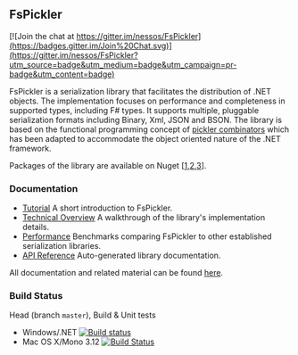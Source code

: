 ## FsPickler

[![Join the chat at https://gitter.im/nessos/FsPickler](https://badges.gitter.im/Join%20Chat.svg)](https://gitter.im/nessos/FsPickler?utm_source=badge&utm_medium=badge&utm_campaign=pr-badge&utm_content=badge)

FsPickler is a serialization library that facilitates the distribution of .NET objects.
The implementation focuses on performance and completeness in supported types, including F# types.
It supports multiple, pluggable serialization formats including Binary, Xml, JSON and BSON.
The library is based on the functional programming concept of 
[pickler combinators](http://lambda-the-ultimate.org/node/2243) 
which has been adapted to accommodate the object oriented nature of the .NET framework.

Packages of the library are available on Nuget [[1](http://www.nuget.org/packages/FsPickler),[2](http://www.nuget.org/packages/FsPickler.Json),[3](http://www.nuget.org/packages/FsPickler.CSharp)].

### Documentation

* [Tutorial](http://nessos.github.io/FsPickler/tutorial.html) A short introduction to FsPickler.
* [Technical Overview](http://nessos.github.io/FsPickler/overview.html) A walkthrough of the library's implementation details.
* [Performance](http://nessos.github.io/FsPickler/benchmarks.html) Benchmarks comparing FsPickler to other established serialization libraries.
* [API Reference](http://nessos.github.io/FsPickler/reference/index.html) Auto-generated library documentation.

All documentation and related material can be found [here](http://nessos.github.io/FsPickler/).

### Build Status

Head (branch `master`), Build & Unit tests

* Windows/.NET [![Build status](https://ci.appveyor.com/api/projects/status/vwthnxgal50ua8ej/branch/master)](https://ci.appveyor.com/project/nessos/fspickler)
* Mac OS X/Mono 3.12 [![Build Status](https://travis-ci.org/nessos/FsPickler.png?branch=master)](https://travis-ci.org/nessos/FsPickler/branches)
